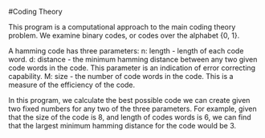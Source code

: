 #Coding Theory

This program is a computational approach to the main coding theory problem. We examine binary codes, or codes over the alphabet {0, 1}.

A hamming code has three parameters: 
n: length - length of each code word.
d: distance - the minimum hamming distance between any two given code words in the code. This parameter is an indication of error correcting capability.
M: size - the number of code words in the code. This is a measure of the efficiency of the code.

In this program, we calculate the best possible code we can create given two fixed numbers for any two of the three parameters. For example, given that the size of the code is 8, and length of codes words is 6, we can find that the largest minimum hamming distance for the code would be 3.
